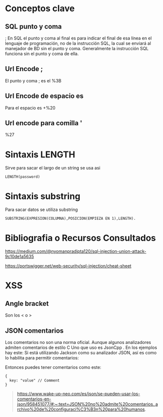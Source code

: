 # Conceptos clave 

## SQL punto y coma

; En SQL el punto y coma al final es para indicar el final de esa línea en el lenguaje de programación, no de la instrucción SQL, la cual se enviará al manejador de BD sin el punto y coma. Generalmente la instrucción SQL funciona sin el punto y coma de ella.

## Url Encode ;

El punto y coma ; es el %3B

## Url Encode de espacio es 

Para el espacio es +%20

## Url encode para comilla '

%27


# Sintaxis LENGTH

Sirve para sacar el largo de un string se usa asi

```
LENGTH(password)

```

# Sintaxis substring

Para sacar datos se utiliza substring

```
SUBSTRING(EXPRESION(COLUMNA),POSICION(EMPIEZA EN 1),LENGTH).
```



# Bibliografia o Recursos Consultados
https://medium.com/@nyomanpradipta120/sql-injection-union-attack-9c10de1a5635

https://portswigger.net/web-security/sql-injection/cheat-sheet


# XSS

## Angle bracket

 Son los < o > 

## JSON comentarios

Los comentarios no son una norma oficial. Aunque algunos analizadores admiten comentarios de estilo C Uno que uso es JsonCpp . En los ejemplos hay este:
Si está utilizando Jackson como su analizador JSON, así es como lo habilita para permitir comentarios:

Entonces puedes tener comentarios como este:

```
{
  key: "value" // Comment
}

```
>https://www.wake-up-neo.com/es/json/se-pueden-usar-los-comentarios-en-json/958451077/#:~:text=JSON%20no%20admite%20comentarios.,archivo%20de%20configuraci%C3%B3n%20para%20humanos.

